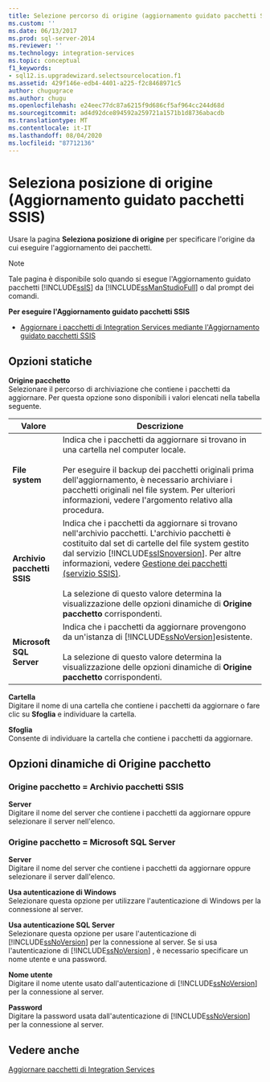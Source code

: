 ```yaml
---
title: Selezione percorso di origine (aggiornamento guidato pacchetti SSIS) | Microsoft Docs
ms.custom: ''
ms.date: 06/13/2017
ms.prod: sql-server-2014
ms.reviewer: ''
ms.technology: integration-services
ms.topic: conceptual
f1_keywords:
- sql12.is.upgradewizard.selectsourcelocation.f1
ms.assetid: 429f146e-edb4-4401-a225-f2c8468971c5
author: chugugrace
ms.author: chugu
ms.openlocfilehash: e24eec77dc87a6215f9d686cf5af964cc244d68d
ms.sourcegitcommit: ad4d92dce894592a259721a1571b1d8736abacdb
ms.translationtype: MT
ms.contentlocale: it-IT
ms.lasthandoff: 08/04/2020
ms.locfileid: "87712136"
---
```

# <a name="select-source-location-ssis-package-upgrade-wizard"></a>Seleziona posizione di origine (Aggiornamento guidato pacchetti SSIS)
  Usare la pagina **Seleziona posizione di origine** per specificare l'origine da cui eseguire l'aggiornamento dei pacchetti.  
  
> [!NOTE]  
>  Tale pagina è disponibile solo quando si esegue l'Aggiornamento guidato pacchetti [!INCLUDE[ssIS](../includes/ssis-md.md)] da [!INCLUDE[ssManStudioFull](../includes/ssmanstudiofull-md.md)] o dal prompt dei comandi.  
  
 **Per eseguire l'Aggiornamento guidato pacchetti SSIS**  
  
-   [Aggiornare i pacchetti di Integration Services mediante l'Aggiornamento guidato pacchetti SSIS](install-windows/upgrade-integration-services-packages-using-the-ssis-package-upgrade-wizard.md)  
  
## <a name="static-options"></a>Opzioni statiche  
 **Origine pacchetto**  
 Selezionare il percorso di archiviazione che contiene i pacchetti da aggiornare. Per questa opzione sono disponibili i valori elencati nella tabella seguente.  
  
|Valore|Descrizione|  
|-----------|-----------------|  
|**File system**|Indica che i pacchetti da aggiornare si trovano in una cartella nel computer locale.<br /><br /> Per eseguire il backup dei pacchetti originali prima dell'aggiornamento, è necessario archiviare i pacchetti originali nel file system. Per ulteriori informazioni, vedere l'argomento relativo alla procedura.|  
|**Archivio pacchetti SSIS**|Indica che i pacchetti da aggiornare si trovano nell'archivio pacchetti. L'archivio pacchetti è costituito dal set di cartelle del file system gestito dal servizio [!INCLUDE[ssISnoversion](../includes/ssisnoversion-md.md)]. Per altre informazioni, vedere [Gestione dei pacchetti &#40;servizio SSIS&#41;](service/package-management-ssis-service.md).<br /><br /> La selezione di questo valore determina la visualizzazione delle opzioni dinamiche di **Origine pacchetto** corrispondenti.|  
|**Microsoft SQL Server**|Indica che i pacchetti da aggiornare provengono da un'istanza di [!INCLUDE[ssNoVersion](../includes/ssnoversion-md.md)]esistente.<br /><br /> La selezione di questo valore determina la visualizzazione delle opzioni dinamiche di **Origine pacchetto** corrispondenti.|  
  
 **Cartella**  
 Digitare il nome di una cartella che contiene i pacchetti da aggiornare o fare clic su **Sfoglia** e individuare la cartella.  
  
 **Sfoglia**  
 Consente di individuare la cartella che contiene i pacchetti da aggiornare.  
  
## <a name="package-source-dynamic-options"></a>Opzioni dinamiche di Origine pacchetto  
  
### <a name="package-source--ssis-package-store"></a>Origine pacchetto = Archivio pacchetti SSIS  
 **Server**  
 Digitare il nome del server che contiene i pacchetti da aggiornare oppure selezionare il server nell'elenco.  
  
### <a name="package-source--microsoft-sql-server"></a>Origine pacchetto = Microsoft SQL Server  
 **Server**  
 Digitare il nome del server che contiene i pacchetti da aggiornare oppure selezionare il server dall'elenco.  
  
 **Usa autenticazione di Windows**  
 Selezionare questa opzione per utilizzare l'autenticazione di Windows per la connessione al server.  
  
 **Usa autenticazione SQL Server**  
 Selezionare questa opzione per usare l'autenticazione di [!INCLUDE[ssNoVersion](../includes/ssnoversion-md.md)] per la connessione al server. Se si usa l'autenticazione di [!INCLUDE[ssNoVersion](../includes/ssnoversion-md.md)] , è necessario specificare un nome utente e una password.  
  
 **Nome utente**  
 Digitare il nome utente usato dall'autenticazione di [!INCLUDE[ssNoVersion](../includes/ssnoversion-md.md)] per la connessione al server.  
  
 **Password**  
 Digitare la password usata dall'autenticazione di [!INCLUDE[ssNoVersion](../includes/ssnoversion-md.md)] per la connessione al server.  
  
## <a name="see-also"></a>Vedere anche  
 [Aggiornare pacchetti di Integration Services](install-windows/upgrade-integration-services-packages.md)  
  
  
